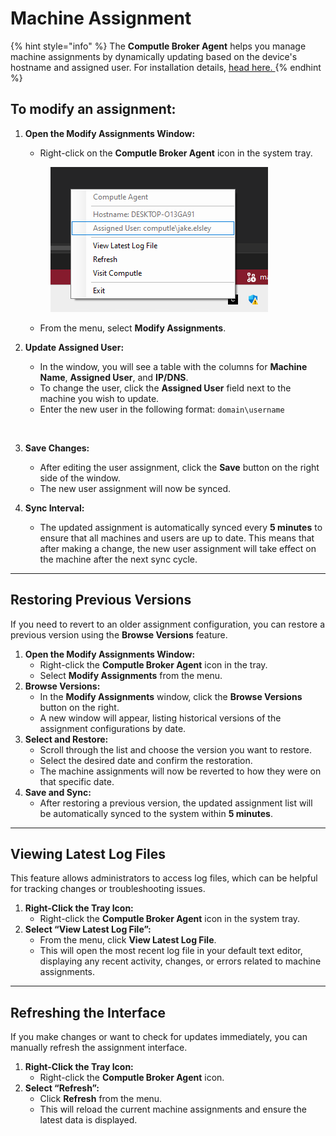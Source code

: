 # Machine Assignment

{% hint style="info" %}
The **Computle Broker Agent** helps you manage machine assignments by dynamically updating based on the device's hostname and assigned user.  For installation details, [head here. ](../../service-delivery/service-delivery-architecture/computle-broker.md)
{% endhint %}

## **To modify an assignment:**

1.  **Open the Modify Assignments Window:**

    * Right-click on the **Computle Broker Agent** icon in the system tray.

    <div align="left">

    <figure><img src="../../.gitbook/assets/image (38).png" alt=""><figcaption></figcaption></figure>

    </div>

    * From the menu, select **Modify Assignments**.
2.  **Update Assigned User:**

    * In the window, you will see a table with the columns for **Machine Name**, **Assigned User**, and **IP/DNS**.
    * To change the user, click the **Assigned User** field next to the machine you wish to update.
    * Enter the new user in the following format: `domain\username`



    <div align="left">

    <figure><img src="https://blog.computle.com/content/images/2024/09/image-1.png" alt=""><figcaption></figcaption></figure>

    </div>
3. **Save Changes:**
   * After editing the user assignment, click the **Save** button on the right side of the window.
   * The new user assignment will now be synced.
4. **Sync Interval:**
   * The updated assignment is automatically synced every **5 minutes** to ensure that all machines and users are up to date. This means that after making a change, the new user assignment will take effect on the machine after the next sync cycle.

***

## **Restoring Previous Versions**

If you need to revert to an older assignment configuration, you can restore a previous version using the **Browse Versions** feature.

1. **Open the Modify Assignments Window:**
   * Right-click the **Computle Broker Agent** icon in the tray.
   * Select **Modify Assignments** from the menu.
2. **Browse Versions:**
   * In the **Modify Assignments** window, click the **Browse Versions** button on the right.
   * A new window will appear, listing historical versions of the assignment configurations by date.
3. **Select and Restore:**
   * Scroll through the list and choose the version you want to restore.
   * Select the desired date and confirm the restoration.
   * The machine assignments will now be reverted to how they were on that specific date.
4. **Save and Sync:**
   * After restoring a previous version, the updated assignment list will be automatically synced to the system within **5 minutes**.

***

## **Viewing Latest Log Files**

This feature allows administrators to access log files, which can be helpful for tracking changes or troubleshooting issues.

1. **Right-Click the Tray Icon:**
   * Right-click the **Computle Broker Agent** icon in the system tray.
2. **Select “View Latest Log File”:**
   * From the menu, click **View Latest Log File**.
   * This will open the most recent log file in your default text editor, displaying any recent activity, changes, or errors related to machine assignments.

***

## **Refreshing the Interface**

If you make changes or want to check for updates immediately, you can manually refresh the assignment interface.

1. **Right-Click the Tray Icon:**
   * Right-click the **Computle Broker Agent** icon.
2. **Select “Refresh”:**
   * Click **Refresh** from the menu.
   * This will reload the current machine assignments and ensure the latest data is displayed.
